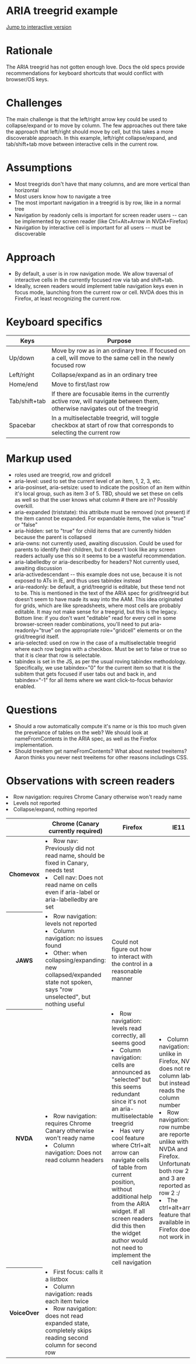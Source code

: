 # ARIA treegrid example

[Jump to interactive version](https://cdn.rawgit.com/aleventhal/treegrid-example/tab-0.0.1/treegrid.html)

# Rationale

The ARIA treegrid has not gotten enough love. Docs the old specs provide recommendations for keyboard shortcuts that would conflict with browser/OS keys.

# Challenges

The main challenge is that the left/right arrow key could be used to collapse/expand or to move by column. The few approaches out there take the approach that left/right should move by cell, but this takes a more discoverable approach. In this example, left/right collapse/expand, and tab/shift+tab move between interactive cells in the current row.

# Assumptions

* Most treegrids don't have that many columns, and are more vertical than horizontal
* Most users know how to navigate a tree
* The most important navigation in a treegrid is by row, like in a normal tree
* Navigation by readonly cells is important for screen reader users -- can be implemented by screen reader (like Ctrl+Alt+Arrow in NVDA+Firefox)
* Navigation by interactive cell is important for all users -- must be discoverable

# Approach
* By default, a user is in row navigation mode. We allow traversal of interactive cells in the currently focused row via tab and shift+tab.
* Ideally, screen readers would implement table navigation keys even in focus mode, launching from the current row or cell. NVDA does this in Firefox, at least recognizing the current row.

# Keyboard specifics
<table>
<thead>
<tr>
<th>Keys</th>
<th>Purpose</th>
</tr>
</thead>
<tbody>
  <tr>
    <td>Up/down</td>
    <td>Move by row as in an ordinary tree. If focused on a cell, will move
    to the same cell in the newly focused row</td>
  </tr>
  <tr>
    <td>Left/right</td>
    <td>Collapse/expand as in an ordinary tree</td>
  </tr>
  <tr>
    <td>Home/end</td>
    <td>Move to first/last row</td>
  </tr>
  <tr>
    <td>Tab/shift+tab</td>
    <td>If there are focusable items in the currently active row,
        will navigate between them, otherwise navigates out of the treegrid</td>
  </tr>
  <tr>
    <td>Spacebar</td>
    <td>In a multiselectable treegrid, will toggle checkbox at start of row
    that corresponds to selecting the current row</td>
  </tr>
</tbody>
</table>

# Markup used
* roles used are treegrid, row and gridcell
* aria-level: used to set the current level of an item, 1, 2, 3, etc.
* aria-posinset, aria-setsize: used to indicate the position of an item within it's local group, such as item 3 of 5. TBD, should we set these on cells as well so that the user knows what column # there are in? Possibly overkill.
* aria-expanded (triststate): this attribute must be removed (not present) if the item cannot be expanded. For expandable items, the value is "true" or "false"
* aria-hidden: set to "true" for child items that are currently hidden because the parent is collapsed
* aria-owns: not currently used, awaiting discussion. Could be used for parents to identify their children, but it doesn't look like any screen readers actually use this so it seems to be a wasteful recommendation.
* aria-labelledby or aria-describedby for headers? Not currently used, awaiting discussion
* aria-activedescendant -- this example does not use, because it is not exposed to ATs in IE, and thus uses tabindex instead
* aria-readonly: be default, a grid/treegrid is editable, but these tend not to be. This is mentioned in the text of the ARIA spec for grid/treegrid but doesn't seem to have made its way into the AAM. This idea originated for grids, which are like spreadsheets, where most cells are probably editable. It may not make sense for a treegrid, but this is the legacy. Bottom line: if you don't want "editable" read for every cell in some browser-screen reader combinations, you'll need to put aria-readonly="true" on the appropriate role="gridcell" elements or on the grid/treegrid itself.
* aria-selected: used on row in the case of a multiselectable treegrid where each row begins with a checkbox. Must be set to false or true so that it is clear that row is selectable.
* tabindex is set in the JS, as per the usual roving tabindex methodology. Specifically, we use tabindex="0" for the current item so that it is the subitem that gets focused if user tabs out and back in, and tabindex="-1" for all items where we want click-to-focus behavior enabled.

# Questions

* Should a row automatically compute it's name or is this too much given the prevelance of tables on the web?
We should look at nameFromContents in the ARIA spec, as well as the Firefox implementation.
* Should treeitem get nameFromContents? What about nested treeitems? Aaron thinks you never nest treeitems for other reasons includings CSS.

# Observations with screen readers

<table>
<thead>
  <tr>
    <th></th>
    <th>Chrome (Canary currently required)</th>
    <th>Firefox</th>
    <th>IE11</th>
    <th>Safari</th>
  </tr>
</thead>
<tbody>
<tr>
<th>Chomevox</th>
<td>
<li>Row nav: Previously did not read name, should be fixed in Canary, needs test
<li>Cell nav: Does not read name on cells even if aria-label or aria-labelledby are set</td>
<td></td>
<td></td>
<td></td>
</tr>
<tr>
<th>JAWS</th>
<li>Row navigation: requires Chrome Canary otherwise won't ready name
<li>Levels not reported
<li>Collapse/expand, nothing reported
<td>
  <li>Row navigation: levels not reported
  <li>Column navigation: no issues found
  <li>Other: when collapsing/expanding: new collapsed/expanded state not spoken, says "row unselected", but nothing useful
</td>
<td>Could not figure out how to interact with the control in a reasonable manner</td>
<td></td>
</tr>
<tr>
<th>NVDA</th>
<td>
  <li>Row navigation: requires Chrome Canary otherwise won't ready name
  <li>Column navigation: Does not read column headers
</td>
<td>
  <li>Row navigation: levels read correctly, all seems good
  <li>Column navigation: cells are announced as "selected" but this seems redundant since it's not an aria-multiselectable treegrid
  <li>Has very cool feature where Ctrl+alt arrow can navigate cells of table from current position, without
      additional help from the ARIA widget. If all screen readers did this then the widget author would not need
      to implement the cell navigation
<td>
  <li>Column navigation: unlike in Firefox, NVDA does not read column labels but instead reads the column number
  <li>Row navigation: row numbers are reported, unlike with NVDA and Firefox. Unfortunately both row 2 and 3 are reported as row 2 :/
  <li>The ctrl+alt+arrow feature that is available in Firefox does not work in IE
</tr>
<tr>
<th>VoiceOver</th>
<td>
  <li>First focus: calls it a listbox
  <li>Column navigation: reads each item twice
  <li>Row navigation: does not read expanded state, completely skips reading second column for second row
<td></td>
<td></td>
<td>Row navigation: doesn't let us do this, reads cells no matter what</td>
</tr>
</tbody>
</table>
